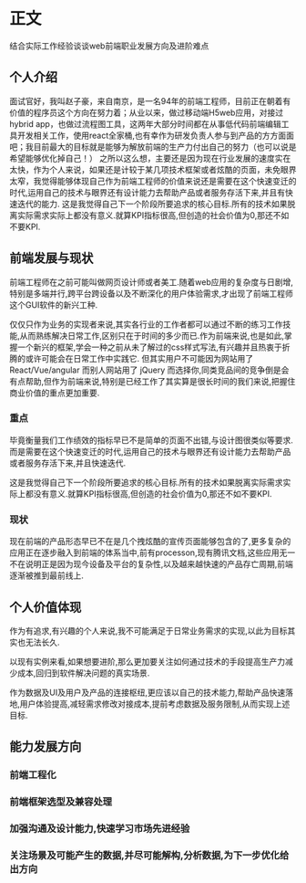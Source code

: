 # 正文

结合实际工作经验谈谈web前端职业发展方向及进阶难点

## 个人介绍

面试官好，我叫赵子豪，来自南京，是一名94年的前端工程师，目前正在朝着有价值的程序员这个方向在努力着；从业以来，做过移动端H5web应用，对接过hybrid app，也做过流程图工具，这两年大部分时间都在从事低代码前端编辑工具开发相关工作，使用react全家桶,也有幸作为研发负责人参与到产品的方方面面吧；我目前最大的目标就是能够为解放前端的生产力付出自己的努力（也可以说是希望能够优化掉自己！）
之所以这么想，主要还是因为现在行业发展的速度实在太快，作为个人来说，如果还是计较于某几项技术框架或者炫酷的页面，未免眼界太窄，我觉得能够体现自己作为前端工程师的价值来说还是需要在这个快速变迁的时代,运用自己的技术与眼界还有设计能力去帮助产品或者服务存活下来,并且有快速迭代的能力.
这是我觉得自己下一个阶段所要追求的核心目标.所有的技术如果脱离实际需求实际上都没有意义.就算KPI指标很高,但创造的社会价值为0,那还不如不要KPI.

## 前端发展与现状

前端工程师在之前可能叫做网页设计师或者美工.随着web应用的复杂度与日剧增,特别是多端并行,跨平台跨设备以及不断深化的用户体验需求,才出现了前端工程师这个GUI软件的新兴工种.

仅仅只作为业务的实现者来说,其实各行业的工作者都可以通过不断的练习工作技能,从而熟练解决日常工作,区别只在于时间的多少而已.作为前端来说,也是如此,掌握一个新兴的框架,学会一种之前从未了解过的css样式写法,有兴趣并且热衷于折腾的或许可能会在日常工作中实践它.
但其实用户不可能因为网站用了 React/Vue/angular 而别人网站用了 jQuery 而选择你,同类竞品间的竞争倒是会有点帮助,但作为前端来说,特别是已经工作了其实算是很长时间的我们来说,把握住商业价值的重点更加重要.

### 重点

毕竟衡量我们工作绩效的指标早已不是简单的页面不出错,与设计图很类似等要求.而是需要在这个快速变迁的时代,运用自己的技术与眼界还有设计能力去帮助产品或者服务存活下来,并且快速迭代.

这是我觉得自己下一个阶段所要追求的核心目标.所有的技术如果脱离实际需求实际上都没有意义.就算KPI指标很高,但创造的社会价值为0,那还不如不要KPI.

### 现状

现在前端的产品形态早已不在是几个拽炫酷的宣传页面能够包含的了,更多复杂的应用正在逐步融入到前端的体系当中,前有processon,现有腾讯文档,这些应用无一不在说明正是因为现今设备及平台的复杂性,以及越来越快速的产品存亡周期,前端逐渐被推到最前线上.

## 个人价值体现

作为有追求,有兴趣的个人来说,我不可能满足于日常业务需求的实现,以此为目标其实也无法长久.

以现有实例来看,如果想要进阶,那么更加要关注如何通过技术的手段提高生产力减少成本,回归到软件解决问题的真实场景.

作为数据及UI及用户及产品的连接枢纽,更应该以自己的技术能力,帮助产品快速落地,用户体验提高,减轻需求修改对接成本,提前考虑数据及服务限制,从而实现上述目标.

## 能力发展方向

### 前端工程化

### 前端框架选型及兼容处理

### 加强沟通及设计能力,快速学习市场先进经验

### 关注场景及可能产生的数据,并尽可能解构,分析数据,为下一步优化给出方向